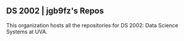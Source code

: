 ## DS 2002 | jgb9fz's Repos

This organization hosts all the repositories for DS 2002: Data Science Systems at UVA. 
